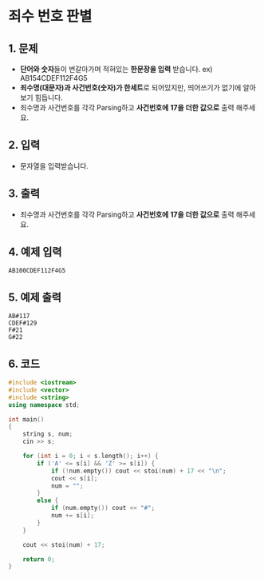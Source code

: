 # 죄수 번호 판별

## 1. 문제
- **단어와 숫자**들이 번갈아가며 적혀있는 **한문장을 입력** 받습니다. ex) AB154CDEF112F4G5
- **죄수명(대문자)과 사건번호(숫자)가 한세트**로 되어있지만, 띄어쓰기가 없기에 알아보기 힘듭니다.
- 죄수명과 사건번호를 각각 Parsing하고 **사건번호에** **17을 더한 값으로** 출력 해주세요.

## 2. 입력
- 문자열을 입력받습니다.

## 3. 출력
- 죄수명과 사건번호를 각각 Parsing하고 **사건번호에** **17을 더한 값으로** 출력 해주세요.

## 4. 예제 입력
```
AB100CDEF112F4G5
```

## 5. 예제 출력
```
AB#117
CDEF#129
F#21
G#22
```

## 6. 코드
```c++
#include <iostream>
#include <vector>
#include <string>
using namespace std;

int main()
{
	string s, num;
	cin >> s;

	for (int i = 0; i < s.length(); i++) {
		if ('A' <= s[i] && 'Z' >= s[i]) {
			if (!num.empty()) cout << stoi(num) + 17 << "\n";
			cout << s[i];
			num = "";
		}
		else {
			if (num.empty()) cout << "#";
			num += s[i];
		}
	}

	cout << stoi(num) + 17;

	return 0;
}

```

